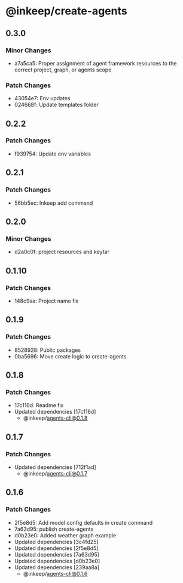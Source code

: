 # @inkeep/create-agents

## 0.3.0

### Minor Changes

- a7a5ca5: Proper assignment of agent framework resources to the correct project, graph, or agents scope

### Patch Changes

- 43054e7: Env updates
- 024668f: Update templates folder

## 0.2.2

### Patch Changes

- f939754: Update env variables

## 0.2.1

### Patch Changes

- 56bb5ec: Inkeep add command

## 0.2.0

### Minor Changes

- d2a0c0f: project resources and keytar

## 0.1.10

### Patch Changes

- 148c9aa: Project name fix

## 0.1.9

### Patch Changes

- 8528928: Public packages
- 0ba5696: Move create logic to create-agents

## 0.1.8

### Patch Changes

- 17c116d: Readme fix
- Updated dependencies [17c116d]
  - @inkeep/agents-cli@0.1.8

## 0.1.7

### Patch Changes

- Updated dependencies [712f1ad]
  - @inkeep/agents-cli@0.1.7

## 0.1.6

### Patch Changes

- 2f5e8d5: Add model config defaults in create command
- 7a63d95: publish create-agents
- d0b23e0: Added weather graph example
- Updated dependencies [3c4fd25]
- Updated dependencies [2f5e8d5]
- Updated dependencies [7a63d95]
- Updated dependencies [d0b23e0]
- Updated dependencies [239aa8a]
  - @inkeep/agents-cli@0.1.6
